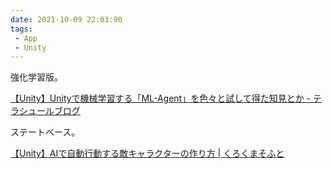 ```yaml
---
date: 2021-10-09 22:03:00
tags: 
 - App
 - Unity
---
```


強化学習版。

[【Unity】Unityで機械学習する「ML-Agent」を色々と試して得た知見とか - テラシュールブログ](https://tsubakit1.hateblo.jp/entry/2018/02/18/233000)

ステートベース。

[【Unity】AIで自動行動する敵キャラクターの作り方 \| くろくまそふと](https://moon-bear.com/2020/01/02/enemy-ai/)